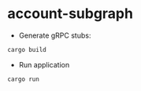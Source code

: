 # account-subgraph

- Generate gRPC stubs:
```bash
cargo build
```

- Run application
```bash
cargo run
```
